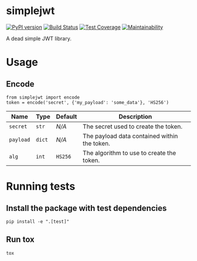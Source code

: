 # simplejwt

[![PyPI version](https://badge.fury.io/py/simplejwt.svg)](https://badge.fury.io/py/simplejwt)
[![Build Status](https://travis-ci.org/jmwri/simplejwt.svg?branch=master)](https://travis-ci.org/jmwri/simplejwt)
[![Test Coverage](https://api.codeclimate.com/v1/badges/740ea32cb00bd8c3520a/test_coverage)](https://codeclimate.com/github/jmwri/simplejwt/test_coverage)
[![Maintainability](https://api.codeclimate.com/v1/badges/740ea32cb00bd8c3520a/maintainability)](https://codeclimate.com/github/jmwri/simplejwt/maintainability)

A dead simple JWT library.

# Usage
## Encode
```
from simplejwt import encode
token = encode('secret', {'my_payload': 'some_data'}, 'HS256')
```

| Name | Type | Default | Description |
| --- | --- | --- | --- |
| `secret` | `str` | *N/A* | The secret used to create the token. |
| `payload` | `dict` | *N/A* | The payload data contained within the token. |
| `alg` | `int` | `HS256` | The algorithm to use to create the token. |

# Running tests
## Install the package with test dependencies
`pip install -e ".[test]"`

## Run tox
`tox`
